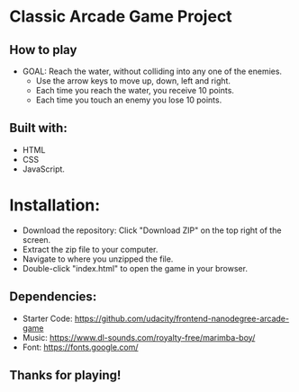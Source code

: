 # Classic Arcade Game Project

## How to play

* GOAL: Reach the water, without colliding into any one of the enemies.
  * Use the arrow keys to move up, down, left and right.
  * Each time you reach the water, you receive 10 points.
  * Each time you touch an enemy you lose 10 points.

## Built with:
 * HTML
 * CSS
 * JavaScript.
 
# Installation:
 * Download the repository: Click "Download ZIP" on the top right of the screen. 
 * Extract the zip file to your computer.
 * Navigate to where you unzipped the file.
 * Double-click "index.html" to open the game in your browser.

## Dependencies:
 * Starter Code: https://github.com/udacity/frontend-nanodegree-arcade-game
 * Music: https://www.dl-sounds.com/royalty-free/marimba-boy/
 * Font: https://fonts.google.com/

## Thanks for playing!
